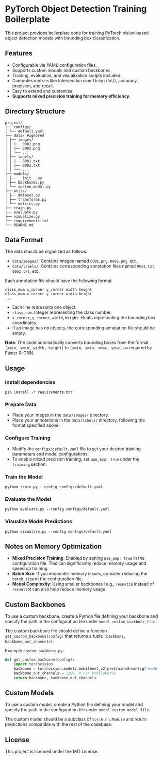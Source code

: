# PyTorch Object Detection Training Boilerplate

This project provides boilerplate code for training PyTorch vision-based object detection models with bounding box classification.

## Features

- Configurable via YAML configuration files.
- Supports custom models and custom backbones.
- Training, evaluation, and visualization scripts included.
- Computes metrics like Intersection over Union (IoU), accuracy, precision, and recall.
- Easy to extend and customize.
- **Supports mixed precision training for memory efficiency.**

## Directory Structure

```
project/ 
├── configs/ 
│ └── default.yaml 
├── data/ #ignored
│ ├── images/ 
│ │ ├── 0001.png 
│ │ ├── 0002.png 
│ │ └── ... 
│ ├── labels/ 
│ │ ├── 0001.txt 
│ │ ├── 0002.txt 
│ │ └── ... 
├── models/ 
│ ├── __init__.py 
│ ├── backbones.py 
│ └── custom_model.py 
├── utils/ 
│ ├── dataset.py 
│ ├── transforms.py 
│ └── metrics.py 
├── train.py 
├── evaluate.py 
├── visualize.py 
├── requirements.txt 
└── README.md
```

## Data Format

The data should be organized as follows:

- `data/images/`: Contains images named `0001.png`, `0002.png`, etc.
- `data/labels/`: Contains corresponding annotation files named `0001.txt`, `0002.txt`, etc.

Each annotation file should have the following format:

```
class_num x_corner y_corner width height 
class_num x_corner y_corner width height 
...
```

- Each line represents one object.
- `class_num`: Integer representing the class number.
- `x_corner`, `y_corner`, `width`, `height`: Floats representing the bounding box coordinates.
- If an image has no objects, the corresponding annotation file should be empty.

**Note**: The code automatically converts bounding boxes from the format `[xmin, ymin, width, height]` to `[xmin, ymin, xmax, ymax]` as required by Faster R-CNN.

## Usage

### Install dependencies

```pip install -r requirements.txt```

### Prepare Data

- Place your images in the `data/images/` directory.
- Place your annotations in the `data/labels/` directory, following the format specified above.

### Configure Training

- Modify the `configs/default.yaml` file to set your desired training parameters and model configurations.
- To enable mixed precision training, set `use_amp: true` under the `training` section.

### Train the Model

```python train.py --config configs/default.yaml```

### Evaluate the Model

```python evaluate.py --config configs/default.yaml```

### Visualize Model Predictions

```python visualize.py --config configs/default.yaml```

## Notes on Memory Optimization

- **Mixed Precision Training**: Enabled by setting `use_amp: true` in the configuration file. This can significantly reduce memory usage and speed up training.
- **Batch Size**: If you encounter memory issues, consider reducing the `batch_size` in the configuration file.
- **Model Complexity**: Using smaller backbones (e.g., `resnet18` instead of `resnet50`) can also help reduce memory usage.

## Custom Backbones

To use a custom backbone, create a Python file defining your backbone and specify the path in the configuration file under `model.custom_backbone_file`.

The custom backbone file should define a function `get_custom_backbone(config)` that returns a tuple `(backbone, backbone_out_channels)`.

Example `custom_backbone.py`:

```python
def get_custom_backbone(config):
    import torchvision
    backbone = torchvision.models.mobilenet_v2(pretrained=config['model']['pretrained']).features
    backbone_out_channels = 1280  # For MobileNetV2
    return backbone, backbone_out_channels
```

## Custom Models

To use a custom model, create a Python file defining your model and specify the path in the configuration file under `model.custom_model_file`.

The custom model should be a subclass of `torch.nn.Module` and return predictions compatible with the rest of the codebase.

## License

This project is licensed under the MIT License.